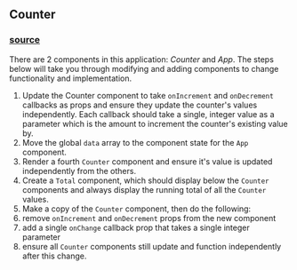 ## Counter

### [source](https://codepen.io/Min11Benja/pen/poyzOvM)

There are 2 components in this application: *Counter* and *App*. The steps below will take you through modifying and adding components to change functionality and implementation.

1. Update the Counter component to take `onIncrement` and `onDecrement` callbacks as props and ensure they update the counter's values independently. Each callback should take a single, integer value as a parameter which is the amount to increment the counter's existing value by.
2. Move the global `data` array to the component state for the `App` component.
3. Render a fourth `Counter` component and ensure it's value is updated independently from the others.
4. Create a `Total` component, which should display below the `Counter` components and always display the running total of all the `Counter` values.
5. Make a copy of the `Counter` component, then do the following:
  1. remove `onIncrement` and `onDecrement` props from the new component
  2. add a single `onChange` callback prop that takes a single integer parameter
  3. ensure all `Counter` components still update and function independently after this change.
